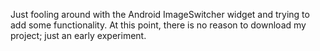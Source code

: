 Just fooling around with the Android ImageSwitcher widget and trying to add some functionality.  At this point, there is no reason to download my project; just an early experiment.